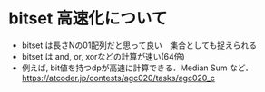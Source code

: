 # bitset 高速化について
* bitset<N> は長さNの01配列だと思って良い　集合としても捉えられる
* bitset は and, or, xorなどの計算が速い(64倍)
* 例えば, bit値を持つdpが高速に計算できる．Median Sum など．https://atcoder.jp/contests/agc020/tasks/agc020_c

